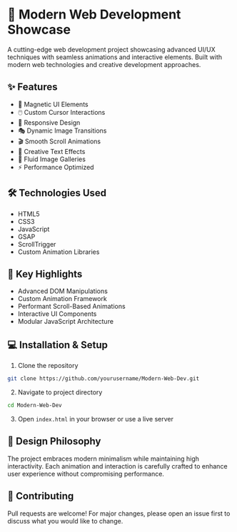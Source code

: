# 🚀 Modern Web Development Showcase

A cutting-edge web development project showcasing advanced UI/UX techniques with seamless animations and interactive elements. Built with modern web technologies and creative development approaches.

## ✨ Features

- 🎯 Magnetic UI Elements
- 🖱️ Custom Cursor Interactions
- 📱 Responsive Design
- 🎭 Dynamic Image Transitions
- 🎬 Smooth Scroll Animations
- 🎨 Creative Text Effects
- 🌊 Fluid Image Galleries
- ⚡ Performance Optimized

## 🛠️ Technologies Used

- HTML5
- CSS3 
- JavaScript
- GSAP
- ScrollTrigger
- Custom Animation Libraries

## 🌟 Key Highlights

- Advanced DOM Manipulations
- Custom Animation Framework
- Performant Scroll-Based Animations
- Interactive UI Components
- Modular JavaScript Architecture

## 💻 Installation & Setup

1. Clone the repository
```bash
git clone https://github.com/yourusername/Modern-Web-Dev.git
```

2. Navigate to project directory
```bash
cd Modern-Web-Dev
```

3. Open `index.html` in your browser or use a live server

## 🎨 Design Philosophy

The project embraces modern minimalism while maintaining high interactivity. Each animation and interaction is carefully crafted to enhance user experience without compromising performance.

## 🤝 Contributing

Pull requests are welcome! For major changes, please open an issue first to discuss what you would like to change.
